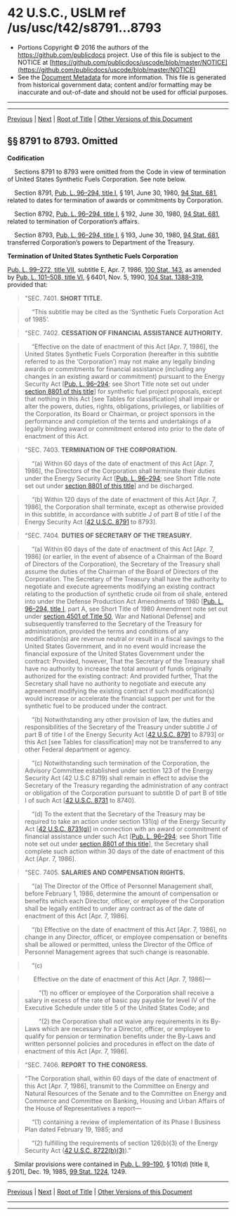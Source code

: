 ---
---

# 42 U.S.C., USLM ref /us/usc/t42/s8791...8793

* Portions Copyright © 2016 the authors of the https://github.com/publicdocs project.
  Use of this file is subject to the NOTICE at [https://github.com/publicdocs/uscode/blob/master/NOTICE](https://github.com/publicdocs/uscode/blob/master/NOTICE)
* See the [Document Metadata](././../../../../..//README.md) for more information.
  This file is generated from historical government data; content and/or formatting may be inaccurate and out-of-date and should not be used for official purposes.

----------
----------

[Previous](./../../../../..//us/usc/t42/ch95/schX/m__us_usc_t42_ch95_schX.md) | [Next](./../../../../..//us/usc/t42/ch95/schXI/m__us_usc_t42_ch95_schXI.md) | [Root of Title](./../../../../../) | [Other Versions of this Document](https://publicdocs.github.io/go/links?ns=uslm&ref=%2Fus%2Fusc%2Ft42%2Fs8791...8793)

## §§ 8791 to 8793. Omitted

 __Codification__ 

    Sections 8791 to 8793 were omitted from the Code in view of termination of United States Synthetic Fuels Corporation. See note below.

    Section 8791, [Pub. L. 96–294, title I][/us/pl/96/294/tI], § 191, June 30, 1980, [94 Stat. 681][/us/stat/94/681], related to dates for termination of awards or commitments by Corporation.

    Section 8792, [Pub. L. 96–294, title I][/us/pl/96/294/tI], § 192, June 30, 1980, [94 Stat. 681][/us/stat/94/681], related to termination of Corporation’s affairs.

    Section 8793, [Pub. L. 96–294, title I][/us/pl/96/294/tI], § 193, June 30, 1980, [94 Stat. 681][/us/stat/94/681], transferred Corporation’s powers to Department of the Treasury.

 __Termination of United States Synthetic Fuels Corporation__ 

[Pub. L. 99–272, title VII][/us/pl/99/272/tVII], subtitle E, Apr. 7, 1986, [100 Stat. 143][/us/stat/100/143], as amended by [Pub. L. 101–508, title VI][/us/pl/101/508/tVI], § 6401, Nov. 5, 1990, [104 Stat. 1388–319][/us/stat/104/1388-319], provided that:

> “SEC. 7401. __SHORT TITLE.__ 

>     “This subtitle may be cited as the ‘Synthetic Fuels Corporation Act of 1985’.

> “SEC. 7402. __CESSATION OF FINANCIAL ASSISTANCE AUTHORITY.__ 

>     “Effective on the date of enactment of this Act \[Apr. 7, 1986\], the United States Synthetic Fuels Corporation (hereafter in this subtitle referred to as the ‘Corporation’) may not make any legally binding awards or commitments for financial assistance (including any changes in an existing award or commitment) pursuant to the Energy Security Act \[[Pub. L. 96–294][/us/pl/96/294]; see Short Title note set out under [section 8801 of this title][/us/usc/t42/s8801]\] for synthetic fuel project proposals, except that nothing in this Act \[see Tables for classification\] shall impair or alter the powers, duties, rights, obligations, privileges, or liabilities of the Corporation, its Board or Chairman, or project sponsors in the performance and completion of the terms and undertakings of a legally binding award or commitment entered into prior to the date of enactment of this Act.

> “SEC. 7403. __TERMINATION OF THE CORPORATION.__ 

>     “(a) Within 60 days of the date of enactment of this Act \[Apr. 7, 1986\], the Directors of the Corporation shall terminate their duties under the Energy Security Act \[[Pub. L. 96–294][/us/pl/96/294]; see Short Title note set out under [section 8801 of this title][/us/usc/t42/s8801]\] and be discharged.

>     “(b) Within 120 days of the date of enactment of this Act \[Apr. 7, 1986\], the Corporation shall terminate, except as otherwise provided in this subtitle, in accordance with subtitle J of part B of title I of the Energy Security Act \[[42 U.S.C. 8791][/us/usc/t42/s8791] to 8793\].

> “SEC. 7404. __DUTIES OF SECRETARY OF THE TREASURY.__ 

>     “(a) Within 60 days of the date of enactment of this Act \[Apr. 7, 1986\] (or earlier, in the event of absence of a Chairman of the Board of Directors of the Corporation), the Secretary of the Treasury shall assume the duties of the Chairman of the Board of Directors of the Corporation. The Secretary of the Treasury shall have the authority to negotiate and execute agreements modifying an existing contract relating to the production of synthetic crude oil from oil shale, entered into under the Defense Production Act Amendments of 1980 \[[Pub. L. 96–294, title I][/us/pl/96/294/tI], part A, see Short Title of 1980 Amendment note set out under [section 4501 of Title 50][/us/usc/t50/s4501], War and National Defense\] and subsequently transferred to the Secretary of the Treasury for administration, provided the terms and conditions of any modification(s) are revenue neutral or result in a fiscal savings to the United States Government, and in no event would increase the financial exposure of the United States Government under the contract: Provided, however, That the Secretary of the Treasury shall have no authority to increase the total amount of funds originally authorized for the existing contract: And provided further, That the Secretary shall have no authority to negotiate and execute any agreement modifying the existing contract if such modification(s) would increase or accelerate the financial support per unit for the synthetic fuel to be produced under the contract.

>     “(b) Notwithstanding any other provision of law, the duties and responsibilities of the Secretary of the Treasury under subtitle J of part B of title I of the Energy Security Act \[[42 U.S.C. 8791][/us/usc/t42/s8791] to 8793\] or this Act \[see Tables for classification\] may not be transferred to any other Federal department or agency.

>     “(c) Notwithstanding such termination of the Corporation, the Advisory Committee established under section 123 of the Energy Security Act (42 U.S.C 8719) shall remain in effect to advise the Secretary of the Treasury regarding the administration of any contract or obligation of the Corporation pursuant to subtitle D of part B of title I of such Act \[[42 U.S.C. 8731][/us/usc/t42/s8731] to 8740\].

>     “(d) To the extent that the Secretary of the Treasury may be required to take an action under section 131(q) of the Energy Security Act \[[42 U.S.C. 8731(q)][/us/usc/t42/s8731/q]\] in connection with an award or commitment of financial assistance under such Act \[[Pub. L. 96–294][/us/pl/96/294]; see Short Title note set out under [section 8801 of this title][/us/usc/t42/s8801]\], the Secretary shall complete such action within 30 days of the date of enactment of this Act \[Apr. 7, 1986\].

> “SEC. 7405. __SALARIES AND COMPENSATION RIGHTS.__ 

>     “(a) The Director of the Office of Personnel Management shall, before February 1, 1986, determine the amount of compensation or benefits which each Director, officer, or employee of the Corporation shall be legally entitled to under any contract as of the date of enactment of this Act \[Apr. 7, 1986\].

>     “(b) Effective on the date of enactment of this Act \[Apr. 7, 1986\], no change in any Director, officer, or employee compensation or benefits shall be allowed or permitted, unless the Director of the Office of Personnel Management agrees that such change is reasonable.

>     “(c)

>      Effective on the date of enactment of this Act \[Apr. 7, 1986\]—

>         “(1) no officer or employee of the Corporation shall receive a salary in excess of the rate of basic pay payable for level IV of the Executive Schedule under title 5 of the United States Code; and

>         “(2) the Corporation shall not waive any requirements in its By-Laws which are necessary for a Director, officer, or employee to qualify for pension or termination benefits under the By-Laws and written personnel policies and procedures in effect on the date of enactment of this Act \[Apr. 7, 1986\].

> “SEC. 7406. __REPORT TO THE CONGRESS.__ 

> “The Corporation shall, within 60 days of the date of enactment of this Act \[Apr. 7, 1986\], transmit to the Committee on Energy and Natural Resources of the Senate and to the Committee on Energy and Commerce and Committee on Banking, Housing and Urban Affairs of the House of Representatives a report—

>     “(1) containing a review of implementation of its Phase I Business Plan dated February 19, 1985; and

>     “(2) fulfilling the requirements of section 126(b)(3) of the Energy Security Act ([42 U.S.C. 8722(b)(3)][/us/usc/t42/s8722/b/3]).”

    Similar provisions were contained in [Pub. L. 99–190][/us/pl/99/190], § 101(d) \[title II, § 201\], Dec. 19, 1985, [99 Stat. 1224][/us/stat/99/1224], 1249.

----------

[Previous](./../../../../..//us/usc/t42/ch95/schX/m__us_usc_t42_ch95_schX.md) | [Next](./../../../../..//us/usc/t42/ch95/schXI/m__us_usc_t42_ch95_schXI.md) | [Root of Title](./../../../../../) | [Other Versions of this Document](https://publicdocs.github.io/go/links?ns=uslm&ref=%2Fus%2Fusc%2Ft42%2Fs8791...8793)

----------
----------

[/us/pl/96/294/tI]: https://publicdocs.github.io/go/links?ns=uslm&ref=%2Fus%2Fpl%2F96%2F294%2FtI
[/us/stat/94/681]: https://publicdocs.github.io/go/links?ns=uslm&ref=%2Fus%2Fstat%2F94%2F681
[/us/pl/96/294/tI]: https://publicdocs.github.io/go/links?ns=uslm&ref=%2Fus%2Fpl%2F96%2F294%2FtI
[/us/stat/94/681]: https://publicdocs.github.io/go/links?ns=uslm&ref=%2Fus%2Fstat%2F94%2F681
[/us/pl/96/294/tI]: https://publicdocs.github.io/go/links?ns=uslm&ref=%2Fus%2Fpl%2F96%2F294%2FtI
[/us/stat/94/681]: https://publicdocs.github.io/go/links?ns=uslm&ref=%2Fus%2Fstat%2F94%2F681
[/us/pl/99/272/tVII]: https://publicdocs.github.io/go/links?ns=uslm&ref=%2Fus%2Fpl%2F99%2F272%2FtVII
[/us/stat/100/143]: https://publicdocs.github.io/go/links?ns=uslm&ref=%2Fus%2Fstat%2F100%2F143
[/us/pl/101/508/tVI]: https://publicdocs.github.io/go/links?ns=uslm&ref=%2Fus%2Fpl%2F101%2F508%2FtVI
[/us/stat/104/1388-319]: https://publicdocs.github.io/go/links?ns=uslm&ref=%2Fus%2Fstat%2F104%2F1388-319
[/us/pl/96/294]: https://publicdocs.github.io/go/links?ns=uslm&ref=%2Fus%2Fpl%2F96%2F294
[/us/usc/t42/s8801]: https://publicdocs.github.io/go/links?ns=uslm&ref=%2Fus%2Fusc%2Ft42%2Fs8801
[/us/pl/96/294]: https://publicdocs.github.io/go/links?ns=uslm&ref=%2Fus%2Fpl%2F96%2F294
[/us/usc/t42/s8801]: https://publicdocs.github.io/go/links?ns=uslm&ref=%2Fus%2Fusc%2Ft42%2Fs8801
[/us/usc/t42/s8791]: https://publicdocs.github.io/go/links?ns=uslm&ref=%2Fus%2Fusc%2Ft42%2Fs8791
[/us/pl/96/294/tI]: https://publicdocs.github.io/go/links?ns=uslm&ref=%2Fus%2Fpl%2F96%2F294%2FtI
[/us/usc/t50/s4501]: https://publicdocs.github.io/go/links?ns=uslm&ref=%2Fus%2Fusc%2Ft50%2Fs4501
[/us/usc/t42/s8791]: https://publicdocs.github.io/go/links?ns=uslm&ref=%2Fus%2Fusc%2Ft42%2Fs8791
[/us/usc/t42/s8731]: https://publicdocs.github.io/go/links?ns=uslm&ref=%2Fus%2Fusc%2Ft42%2Fs8731
[/us/usc/t42/s8731/q]: https://publicdocs.github.io/go/links?ns=uslm&ref=%2Fus%2Fusc%2Ft42%2Fs8731%2Fq
[/us/pl/96/294]: https://publicdocs.github.io/go/links?ns=uslm&ref=%2Fus%2Fpl%2F96%2F294
[/us/usc/t42/s8801]: https://publicdocs.github.io/go/links?ns=uslm&ref=%2Fus%2Fusc%2Ft42%2Fs8801
[/us/usc/t42/s8722/b/3]: https://publicdocs.github.io/go/links?ns=uslm&ref=%2Fus%2Fusc%2Ft42%2Fs8722%2Fb%2F3
[/us/pl/99/190]: https://publicdocs.github.io/go/links?ns=uslm&ref=%2Fus%2Fpl%2F99%2F190
[/us/stat/99/1224]: https://publicdocs.github.io/go/links?ns=uslm&ref=%2Fus%2Fstat%2F99%2F1224


